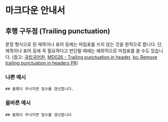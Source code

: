 # 마크다운 안내서

## 후행 구두점 (Trailing punctuation)

문장 형식으로 된 제목이나 표어 등에는 마침표를 쓰지 않는 것을 원칙으로 합니다. 단, 제목이나 표어 등에 꼭 필요하다고 판단될 때에는 예외적으로 마침표를 쓸 수도 있습니다. (참고: [국립국어원](https://korean.go.kr/front/onlineQna/onlineQnaView.do?mn_id=216&qna_seq=225670&pageIndex=1), [MD026 - Trailing punctuation in header](https://github.com/updownpress/markdown-lint/blob/master/rules/026-no-trailing-punctuation.md), [ko: Remove trailing punctuation in headers PR](https://github.com/mdn/translated-content/pull/14236))

### 나쁜 예시

```
## 블록이 무너지면 점수를 갱신합니다.
```

### 올바른 예시

```
## 블록이 무너지면 점수를 갱신합니다
```
